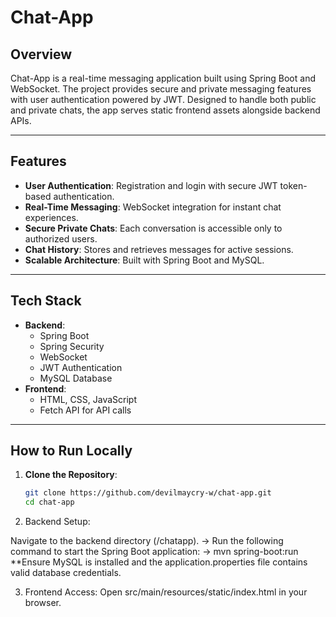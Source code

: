# Chat-App

## Overview
Chat-App is a real-time messaging application built using Spring Boot and WebSocket. 
The project provides secure and private messaging features with user authentication powered by JWT. 
Designed to handle both public and private chats, the app serves static frontend assets alongside backend APIs.

---

## Features
- **User Authentication**: Registration and login with secure JWT token-based authentication.
- **Real-Time Messaging**: WebSocket integration for instant chat experiences.
- **Secure Private Chats**: Each conversation is accessible only to authorized users.
- **Chat History**: Stores and retrieves messages for active sessions.
- **Scalable Architecture**: Built with Spring Boot and MySQL.

---

## Tech Stack
- **Backend**:
  - Spring Boot
  - Spring Security
  - WebSocket
  - JWT Authentication
  - MySQL Database
- **Frontend**:
  - HTML, CSS, JavaScript
  - Fetch API for API calls

---

## How to Run Locally
1. **Clone the Repository**:
   ```bash
   git clone https://github.com/devilmaycry-w/chat-app.git
   cd chat-app

2. Backend Setup:

Navigate to the backend directory (/chatapp).
-> Run the following command to start the Spring Boot application:
-> mvn spring-boot:run
**Ensure MySQL is installed and the application.properties file contains valid database credentials.

3. Frontend Access:
Open src/main/resources/static/index.html in your browser.
